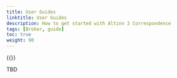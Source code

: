 ```yaml
---
title: User Guides
linktitle: User Guides
description: How to get started with Altinn 3 Correspondence
tags: [Broker, guide]
toc: true
weight: 90
---
```


{{<children />}}

TBD